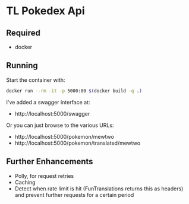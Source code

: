 # TL Pokedex Api

## Required

- docker

## Running

Start the container with:

```bash
docker run --rm -it -p 5000:80 $(docker build -q .)
```

I've added a swagger interface at:

- http://localhost:5000/swagger

Or you can just browse to the various URLs:

- http://localhost:5000/pokemon/mewtwo
- http://localhost:5000/pokemon/translated/mewtwo

## Further Enhancements

- Polly, for request retries
- Caching
- Detect when rate limit is hit (FunTranslations returns this as headers) and prevent further requests for a certain period
